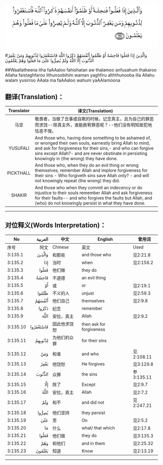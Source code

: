 ![003:135](images/003_135.gif)

#وَالَّذِينَ إِذَا فَعَلُوا فَاحِشَةً أَوْ ظَلَمُوا أَنْفُسَهُمْ ذَكَرُوا اللَّهَ فَاسْتَغْفَرُوا لِذُنُوبِهِمْ وَمَنْ يَغْفِرُ الذُّنُوبَ إِلَّا اللَّهُ وَلَمْ يُصِرُّوا عَلَىٰ مَا فَعَلُوا وَهُمْ يَعْلَمُونَ 

##Waallatheena itha faAAaloo fahishatan aw thalamoo anfusahum thakaroo Allaha faistaghfaroo lithunoobihim waman yaghfiru alththunooba illa Allahu walam yusirroo AAala ma faAAaloo wahum yaAAlamoona 

## 翻译(Translation)：

| Translator | 译文(Translation)                                            |
| :--------: | ------------------------------------------------------------ |
|    马坚    | 敬畏者，当做了丑事或自欺的时候，记念真主，且为自己的罪恶而求饶--除真主外，谁能赦宥罪恶呢？--他们没有明知故犯地怙恶不悛。 |
|  YUSUFALI  | And those who, having done something to be ashamed of, or wronged their own souls, earnestly bring Allah to mind, and ask for forgiveness for their sins,- and who can forgive sins except Allah?- and are never obstinate in persisting knowingly in (the wrong) they have done. |
| PICKTHALL  | And those who, when they do an evil thing or wrong themselves, remember Allah and implore forgiveness for their sins - Who forgiveth sins save Allah only? - and will not knowingly repeat (the wrong) they did. |
|   SHAKIR   | And those who when they commit an indecency or do injustice to their souls remember Allah and ask forgiveness for their faults-- and who forgives the faults but Allah, and (who) do not knowingly persist in what they have done. |

---

## 对位释义(Words Interpretation)：

| No   | العربية | 中文    | English | 曾用词 |
| ---- | ------: | ------- | ------- | ------ |
| 序号 |    阿文 | Chinese | 英文    | Used   |
| 3:135.1  | وَالَّذِينَ    | 和那些       | and those who           | 见2:21.8   |
| 3:135.2  | إِذَا       | 当时         | when                    | 见2:156.2  |
| 3:135.3  | فَعَلُوا     | 他们做       | they do                 |            |
| 3:135.4  | فَاحِشَةً     | 不道德       | an evil thing           |            |
| 3:135.5  | أَوْ        | 或           | or                      | 见2:19.1   |
| 3:135.6  | ظَلَمُوا     | 不义的人     | unjust                  | 见2:59.3   |
| 3:135.7  | أَنْفُسَهُمْ    | 他们自己     | themselves              | 见2:9.8    |
| 3:135.8  | ذَكَرُوا     | 纪念         | remember                |            |
| 3:135.9  | اللَّهَ      | 安拉，真主   | Allah                   | 见2:9.2 |
| 3:135.10 | فَاسْتَغْفَرُوا | 因此他求饶恕 | then ask for forgiveness |            |
| 3:135.11 | لِذُنُوبِهِمْ   | 为他们的众罪 | for their sins          |            |
| 3:135.12 | وَمَنْ       | 和谁         | and who                 | 见2:108.11 |
| 3:135.13 | يَغْفِرُ      | 他饶恕       | He forgives             | 见3:129.8  |
| 3:135.14 | الذُّنُوبَ    | 众罪         | the sins                | 参3:135.11 |
| 3:135.15 | إِلَّا       | 除了         | Except                  | 见2:9.7    |
| 3:135.16 | اللَّهُ      | 安拉，真主   | Allah                   | 见2:7.2 |
| 3:135.17 | وَلَمْ       | 和不         | and did not             | 见2:247.21 |
| 3:135.18 | يُصِرُّوا     | 他们坚持     | they persist            |            |
| 3:135.19 | عَلَىٰ       | 至           | On                      | 见2:5.2    |
| 3:135.20 | مَا        | 什么         | what/ that which        | 见2:17.8   |
| 3:135.21 | فَعَلُوا     | 他们做       | they do                 | 见3:135.3  |
| 3:135.22 | وَهُمْ       | 和他们       | and in them             | 见2:25.32  |
| 3:135.23 | يَعْلَمُونَ    | 知道         | Know                    | 见2:13.19  |

---
